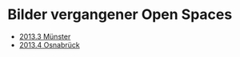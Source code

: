 # Bilder vergangener Open Spaces

 * [2013.3 Münster](https://drive.google.com/folderview?id=0BzhE9ukQlP2SeThWcGZFZU1IZTA&usp=drive_web)
 * [2013.4 Osnabrück](https://drive.google.com/folderview?id=0BzhE9ukQlP2SWVVZdWZkMThRNEU&usp=drive_web)